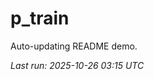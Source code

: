 # p_train

Auto-updating README demo.

<!--START_SECTION:status-->
_Last run: 2025-10-26 03:15 UTC_
<!--END_SECTION:status-->

















































































































































































































































































































































































































































































































































































































































































































































































































































































































































































































































































































































































































































































































































































































































































